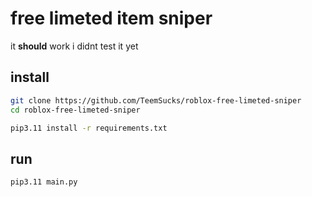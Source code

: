 # free limeted item sniper

it **should** work
i didnt test it yet

## install
```bash
git clone https://github.com/TeemSucks/roblox-free-limeted-sniper
cd roblox-free-limeted-sniper
```
```bash
pip3.11 install -r requirements.txt
```

## run
```bash
pip3.11 main.py
```
